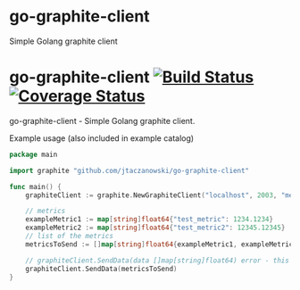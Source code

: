 # go-graphite-client
Simple Golang graphite client

# go-graphite-client [![Build Status](https://travis-ci.org/jtaczanowski/go-graphite-client.png?branch=master)](https://travis-ci.org/jtaczanowski/go-graphite-client) [![Coverage Status](https://coveralls.io/repos/github/jtaczanowski/go-graphite-client/badge.svg?branch=master)](https://coveralls.io/github/jtaczanowski/go-graphite-client?branch=master)
go-graphite-client - Simple Golang graphite client.

Example usage (also included in example catalog)
```go
package main

import graphite "github.com/jtaczanowski/go-graphite-client"

func main() {
	graphiteClient := graphite.NewGraphiteClient("localhost", 2003, "metrics.prefix", "tcp")

	// metrics
	exampleMetric1 := map[string]float64{"test_metric": 1234.1234}
	exampleMetric2 := map[string]float64{"test_metric2": 12345.12345}
	// list of the metrics
	metricsToSend := []map[string]float64{exampleMetric1, exampleMetric2}

	// graphiteClient.SendData(data []map[string]float64) error - this method receives a list of metrics as an argument
	graphiteClient.SendData(metricsToSend)
}
```
